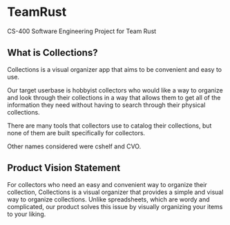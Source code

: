 # TeamRust

CS-400 Software Engineering Project for Team Rust

## What is Collections?

Collections is a visual organizer app that aims to be convenient and easy to use.

Our target userbase is hobbyist collectors who would like a way to organize and look through their collections in a way that allows them to get all of the information they need without having to search through their physical collections.

There are many tools that collectors use to catalog their collections, but none of them are built specifically for collectors.

Other names considered were cshelf and CVO.

## Product Vision Statement

For collectors who need an easy and convenient way to organize their collection, Collections is a visual organizer that provides a simple and visual way to organize collections. Unlike spreadsheets, which are wordy and complicated, our product solves this issue by visually organizing your items to your liking.
